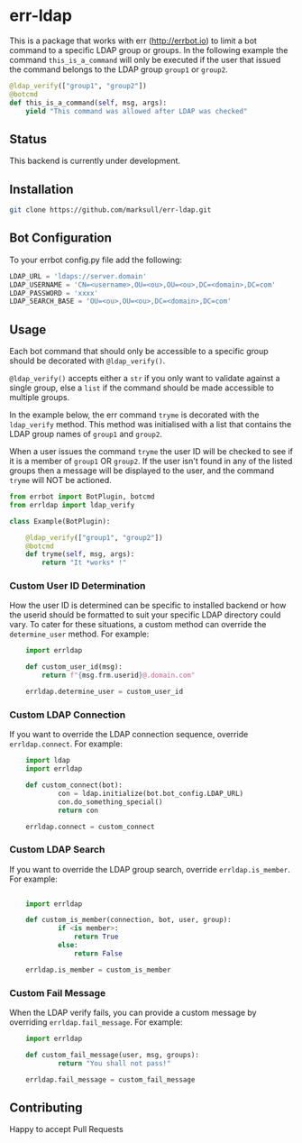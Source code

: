 err-ldap
=====

This is a package that works with err (http://errbot.io) to limit a bot command to a specific LDAP group or groups. In the following example the command ```this_is_a_command``` will only be executed if the user that issued the command belongs to the LDAP group ```group1``` or ```group2```.

```python
@ldap_verify(["group1", "group2"])
@botcmd
def this_is_a_command(self, msg, args):
    yield "This command was allowed after LDAP was checked"
```


## Status

This backend is currently under development.


## Installation

```bash
git clone https://github.com/marksull/err-ldap.git
```

## Bot Configuration

To your errbot config.py file add the following:

```python
LDAP_URL = 'ldaps://server.domain'
LDAP_USERNAME = 'CN=<username>,OU=<ou>,OU=<ou>,DC=<domain>,DC=com'
LDAP_PASSWORD = 'xxxx'
LDAP_SEARCH_BASE = 'OU=<ou>,OU=<ou>,DC=<domain>,DC=com'
```

##  Usage

Each bot command that should only be accessible to a specific group should be decorated with ```@ldap_verify()```.

```@ldap_verify()``` accepts either a ```str``` if you only want to validate against a single group, else a ```list``` if the command should be made accessible to multiple groups.

In the example below, the err command ```tryme``` is decorated with the ```ldap_verify``` method. This method was initialised with a list that contains the LDAP group names of  ```group1``` and ```group2```.

When a user issues the command ```tryme``` the user ID will be checked to see if it is a member of ```group1``` OR ```group2```. If the user isn't found in any of the listed groups then a message will be displayed to the user, and the command ```tryme``` will NOT be actioned.

```python
from errbot import BotPlugin, botcmd
from errldap import ldap_verify

class Example(BotPlugin):

    @ldap_verify(["group1", "group2"])
    @botcmd 
    def tryme(self, msg, args): 
        return "It *works* !"
```


### Custom User ID Determination

How the user ID is determined can be specific to installed backend or how the userid should be formatted to suit your specific LDAP directory could vary. To cater for these situations, a custom method can override the ```determine_user``` method. For example:

```python
    import errldap

    def custom_user_id(msg):
        return f"{msg.frm.userid}@.domain.com"

    errldap.determine_user = custom_user_id
```


### Custom LDAP Connection

If you want to override the LDAP connection sequence, override ```errldap.connect```. For example:

```python
    import ldap
    import errldap

    def custom_connect(bot):
            con = ldap.initialize(bot.bot_config.LDAP_URL)
            con.do_something_special()
            return con

    errldap.connect = custom_connect
```


### Custom LDAP Search

If you want to override the LDAP group search, override ```errldap.is_member```. For example:

```python
    
    import errldap

    def custom_is_member(connection, bot, user, group):
            if <is member>:
                return True
            else:
                return False

    errldap.is_member = custom_is_member
```


### Custom Fail Message

When the LDAP verify fails, you can provide a custom message by overriding ```errldap.fail_message```. For example:

```python
    import errldap

    def custom_fail_message(user, msg, groups):
            return "You shall not pass!"

    errldap.fail_message = custom_fail_message
```


## Contributing

Happy to accept Pull Requests
